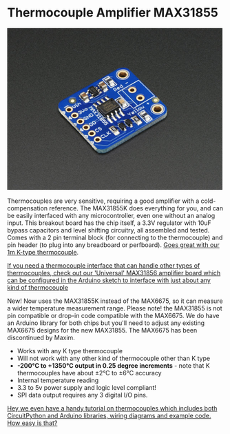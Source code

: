 # Thermocouple Amplifier MAX31855 

<a href="http://www.adafruit.com/products/269"><img src="assets/board.jpg?raw=true" width="500px"></a>

Thermocouples are very sensitive, requiring a good amplifier with a cold-compensation reference. The MAX31855K does everything for you, and can be easily interfaced with any microcontroller, even one without an analog input. This breakout board has the chip itself, a 3.3V regulator with 10uF bypass capacitors and level shifting circuitry, all assembled and tested. Comes with a 2 pin terminal block (for connecting to the thermocouple) and pin header (to plug into any breadboard or perfboard). [Goes great with our 1m K-type thermocouple](https://www.adafruit.com/product/270).

[If you need a thermocouple interface that can handle other types of thermocouples, check out our 'Universal' MAX31856 amplifier board which can be configured in the Arduino sketch to interface with just about any kind of thermocouple](https://www.adafruit.com/product/3263)


New! Now uses the MAX31855K instead of the MAX6675, so it can measure a wider temperature measurement range. Please note! the MAX31855 is not pin compatible or drop-in code compatible with the MAX6675. We do have an Arduino library for both chips but you'll need to adjust any existing MAX6675 designs for the new MAX31855. The MAX6675 has been discontinued by Maxim.

- Works with any K type thermocouple
- Will not work with any other kind of thermocouple other than K type
- __-200°C to +1350°C output in 0.25 degree increments__ - note that K thermocouples have about ±2°C to ±6°C accuracy
- Internal temperature reading
- 3.3 to 5v power supply and logic level compliant!
- SPI data output requires any 3 digital I/O pins.

[Hey we even have a handy tutorial on thermocouples which includes both CircuitPython and Arduino libraries, wiring diagrams and example code. How easy is that?](https://learn.adafruit.com/thermocouple/)
